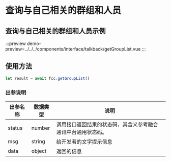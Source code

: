 # 查询与自己相关的群组和人员

## 查询与自己相关的群组和人员示例

:::preview
demo-preview=../../../components/interface/talkback/getGroupList.vue
:::

## 使用方法

```typescript
let result = await fcc.getGroupList()
```
<!-- **入参说明** -->

### 出参说明

| **出参名称** | **数据类型** | **说明**                                                     |
| ------------ | ------------ | ------------------------------------------------------------ |
| status       | number       | 调用接口返回结果的状态码，其含义参考融合通讯中台通用状态码。 |
| msg          | string       | 给开发者的文字提示信息                                       |
| data         | object       | 返回的信息             |
